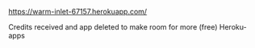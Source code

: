 https://warm-inlet-67157.herokuapp.com/

Credits received and app deleted to make room for more (free) Heroku-apps
